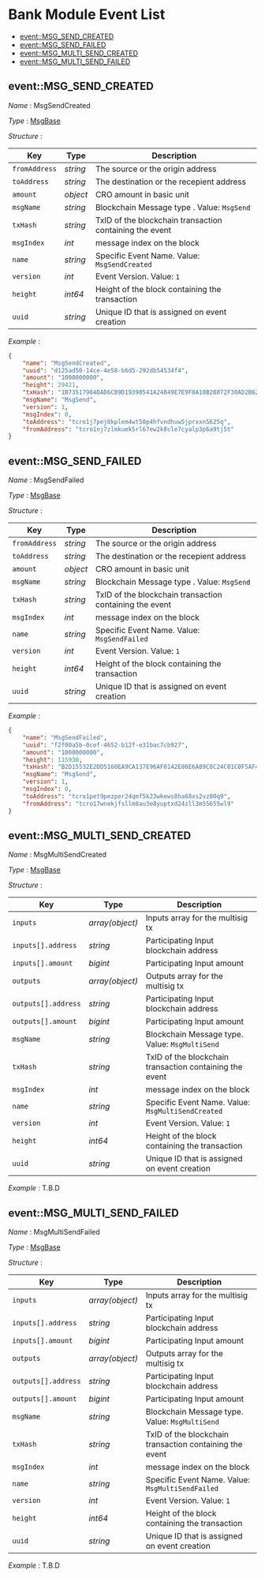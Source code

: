 # Bank Module Event List
  - [event::MSG_SEND_CREATED](#eventmsg_send_created)
  - [event::MSG_SEND_FAILED](#eventmsg_send_failed)
  - [event::MSG_MULTI_SEND_CREATED](#eventmsg_multi_send_created)
  - [event::MSG_MULTI_SEND_FAILED](#eventmsg_multi_send_failed)


## event::MSG_SEND_CREATED
*Name* : MsgSendCreated

*Type* : [MsgBase](../README.md#MsgBase)

*Structure* : 

| Key           | Type     | Description                                             |
| ------------- | -------- | ------------------------------------------------------- |
| `fromAddress` | *string* | The source or the origin address                        |
| `toAddress`   | *string* | The destination or the recepient address                |
| `amount`      | *object* | CRO amount in basic unit                                |
| `msgName`     | *string* | Blockchain Message type . Value: `MsgSend`              |
| `txHash`      | *string* | TxID of the blockchain transaction containing the event |
| `msgIndex`    | *int*    | message index on the block                              |
| `name`        | *string* | Specific Event Name. Value: `MsgSendCreated`            |
| `version`     | *int*    | Event Version. Value: `1`                               |
| `height`      | *int64*  | Height of the block containing the transaction          |
| `uuid`        | *string* | Unique ID that is assigned on event creation            |

*Example* :

```json
{
    "name": "MsgSendCreated",
    "uuid": "d125ad50-14ce-4e58-b6d5-292db54534f4",
    "amount": "1000000000",
    "height": 29421,
    "txHash": "1B73517984DAD6CB9D19390541A24849E7E9F8A10B2B072F30AD2B62B698A6E7",
    "msgName": "MsgSend",
    "version": 1,
    "msgIndex": 0,
    "toAddress": "tcro1j7pej8kplem4wt50p4hfvndhuw5jprxxn5625q",
    "fromAddress": "tcro1nj7zlmkuek5rl67ew2k8cle7cyalp3p6a9tj5t"
}
```

## event::MSG_SEND_FAILED
*Name* : MsgSendFailed

*Type* : [MsgBase](../README.md#MsgBase)

*Structure* : 

| Key           | Type     | Description                                             |
| ------------- | -------- | ------------------------------------------------------- |
| `fromAddress` | *string* | The source or the origin address                        |
| `toAddress`   | *string* | The destination or the recepient address                |
| `amount`      | *object* | CRO amount in basic unit                                |
| `msgName`     | *string* | Blockchain Message type . Value: `MsgSend`              |
| `txHash`      | *string* | TxID of the blockchain transaction containing the event |
| `msgIndex`    | *int*    | message index on the block                              |
| `name`        | *string* | Specific Event Name. Value: `MsgSendFailed`             |
| `version`     | *int*    | Event Version. Value: `1`                               |
| `height`      | *int64*  | Height of the block containing the transaction          |
| `uuid`        | *string* | Unique ID that is assigned on event creation            |

*Example* :

```json
{
    "name": "MsgSendFailed",
    "uuid": "f2f00a5b-0cef-4652-b12f-e31bac7cb927",
    "amount": "1000000000",
    "height": 115930,
    "txHash": "B2D15532E2DD5160EA9CA137E96AF0142E86E6A89C0C24C01C0F5AF49689C901",
    "msgName": "MsgSend",
    "version": 1,
    "msgIndex": 0,
    "toAddress": "tcro1pet9pezper24qmf5k23wkews8ha68xs2vz00q9",
    "fromAddress": "tcro17wnekjfsllm8au3e8yuptxd24zll3m55655wl9"
}
```

## event::MSG_MULTI_SEND_CREATED
*Name* : MsgMultiSendCreated

*Type* : [MsgBase](../README.md#MsgBase)

*Structure* : 

| Key                 | Type            | Description                                             |
| ------------------- | --------------- | ------------------------------------------------------- |
| `inputs`            | *array(object)* | Inputs array for the multisig tx                        |
| `inputs[].address`  | *string*        | Participating Input blockchain address                  |
| `inputs[].amount`   | *bigint*        | Participating Input amount                              |
| `outputs`           | *array(object)* | Outputs array for the multisig tx                       |
| `outputs[].address` | *string*        | Participating Input blockchain address                  |
| `outputs[].amount`  | *bigint*        | Participating Input amount                              |
| `msgName`           | *string*        | Blockchain Message type. Value: `MsgMultiSend`         |
| `txHash`            | *string*        | TxID of the blockchain transaction containing the event |
| `msgIndex`          | *int*           | message index on the block                              |
| `name`              | *string*        | Specific Event Name. Value: `MsgMultiSendCreated`       |
| `version`           | *int*           | Event Version. Value: `1`                               |
| `height`            | *int64*         | Height of the block containing the transaction          |
| `uuid`              | *string*        | Unique ID that is assigned on event creation            |

*Example* :  T.B.D  

## event::MSG_MULTI_SEND_FAILED 
*Name* : MsgMultiSendFailed

*Type* : [MsgBase](../README.md#MsgBase)

*Structure* : 

| Key                 | Type            | Description                                             |
| ------------------- | --------------- | ------------------------------------------------------- |
| `inputs`            | *array(object)* | Inputs array for the multisig tx                        |
| `inputs[].address`  | *string*        | Participating Input blockchain address                  |
| `inputs[].amount`   | *bigint*        | Participating Input amount                              |
| `outputs`           | *array(object)* | Outputs array for the multisig tx                       |
| `outputs[].address` | *string*        | Participating Input blockchain address                  |
| `outputs[].amount`  | *bigint*        | Participating Input amount                              |
| `msgName`           | *string*        | Blockchain Message type. Value: `MsgMultiSend`         |
| `txHash`            | *string*        | TxID of the blockchain transaction containing the event |
| `msgIndex`          | *int*           | message index on the block                              |
| `name`              | *string*        | Specific Event Name. Value: `MsgMultiSendFailed`        |
| `version`           | *int*           | Event Version. Value: `1`                               |
| `height`            | *int64*         | Height of the block containing the transaction          |
| `uuid`              | *string*        | Unique ID that is assigned on event creation            |


*Example* : T.B.D  